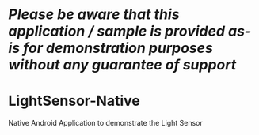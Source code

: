 *Please be aware that this application / sample is provided as-is for demonstration purposes without any guarantee of support*
=========================================================

# LightSensor-Native
Native Android Application to demonstrate the Light Sensor
